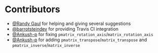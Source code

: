 # Contributors

- [@Randy Gaul](https://github.com/RandyGaul) for helping and giving several suggestions
- [@barrotsteindev](https://github.com/barrotsteindev) for providing Travis CI integration
- [@Ankush-p](https://github.com/Ankush-p) for fixing `pmatrix_rotation_axis`/`matrix_rotation_axis`
- [@Ankush-p](https://github.com/Ankush-p) for adding `pmatrix_transpose`/`matrix_transpose` and `pmatrix_inverse`/`matrix_inverse`
